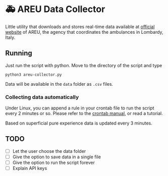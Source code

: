 # 🚑 AREU Data Collector
Little utility that downloads and stores real-time data available at [official website](https://www.areu.lombardia.it/web/home/missioni-aat-real-time) of AREU, the agency that coordinates the ambulances in Lombardy, Italy.



## Running

Just run the script with python. Move to the directory of the script and type

```
python3 areu-collector.py
```

Data will be available in the `data` folder as `.csv` files.

### Collecting data automatically

Under Linux, you can append a rule in your crontab file to run the script every 2 minutes or so. Please refer to the [crontab manual](https://linux.die.net/man/5/crontab), or read a tutorial.

Based on superficial pure experience data is updated every 3 minutes.



## TODO

- [ ] Let the user choose the data folder
- [ ] Give the option to save data in a single file
- [ ] Give the option to run the script forever
- [ ] Explain API keys
